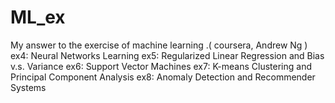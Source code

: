# ML_ex

My answer to the exercise of machine learning .( coursera, Andrew Ng )
ex4: Neural Networks Learning
ex5: Regularized Linear Regression and Bias v.s. Variance
ex6: Support Vector Machines
ex7: K-means Clustering and Principal Component Analysis
ex8: Anomaly Detection and Recommender Systems
